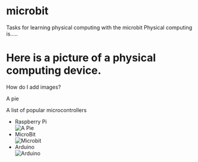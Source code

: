 # microbit
Tasks for learning physical computing with the microbit
Physical computing is.....
# Here is a picture of a physical computing device.
How do I add images?

A pie 

A list of popular microcontrollers
* Raspberry Pi <br>
![A Pie](https://www.raspberrypi.org/app/themes/mind-control/images/home-products-cta__image.png)
* MicroBit <br>
![Microbit](https://az742082.vo.msecnd.net/pub/jcjojcrc)
* Arduino <br>
![Arduino](https://cdn.arduino.cc/homepage/static/media/arduino-UNO.bcc69bde.png)

